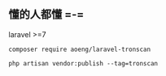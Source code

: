 ## 懂的人都懂 =-=

laravel >=7
``` 
composer require aoeng/laravel-tronscan

php artisan vendor:publish --tag=tronscan
```



